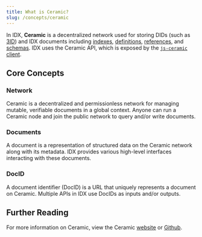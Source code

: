 ```yaml
---
title: What is Ceramic?
slug: /concepts/ceramic
---
```


In IDX, **Ceramic** is a decentralized network used for storing DIDs (such as [3ID](core-concepts-dids.md)) and IDX documents including [indexes](core-concepts-index.md), [definitions](core-concepts-definitions.md), [references](core-concepts-references.md), and [schemas](core-concepts-schemas.md). IDX uses the Ceramic API, which is exposed by the [`js-ceramic` client](https://github.com/ceramicnetwork/js-ceramic).

## Core Concepts

### Network
Ceramic is a decentralized and permissionless network for managing mutable, verifiable documents in a global context. Anyone can run a Ceramic node and join the public network to query and/or write documents.

### Documents
A document is a representation of structured data on the Ceramic network along with its metadata. IDX provides various high-level interfaces interacting with these documents.

### DocID
A document identifier (DocID) is a URL that uniquely represents a document on Ceramic. Multiple APIs in IDX use DocIDs as inputs and/or outputs.

## Further Reading
For more information on Ceramic, view the Ceramic [website](https://ceramic.network) or [Github](https://github.com/ceramicnetwork/ceramic).
